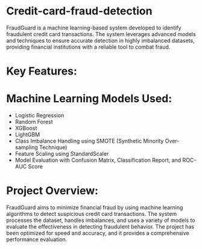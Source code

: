 # Credit-card-fraud-detection
FraudGuard is a machine learning-based system developed to identify fraudulent credit card transactions. The system leverages advanced models and techniques to ensure accurate detection in highly imbalanced datasets, providing financial institutions with a reliable tool to combat fraud.

# Key Features:
# Machine Learning Models Used:
- Logistic Regression
- Random Forest
- XGBoost
- LightGBM
- Class Imbalance Handling using SMOTE (Synthetic Minority Over-sampling Technique)
- Feature Scaling using StandardScaler
- Model Evaluation with Confusion Matrix, Classification Report, and ROC-AUC Score
# Project Overview:
FraudGuard aims to minimize financial fraud by using machine learning algorithms to detect suspicious credit card transactions. The system processes the dataset, handles imbalances, and uses a variety of models to evaluate the effectiveness in detecting fraudulent behavior. The project has been optimized for speed and accuracy, and it provides a comprehensive performance evaluation.
